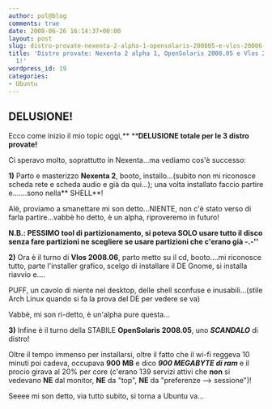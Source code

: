 ```yaml
---
author: pol@blog
comments: true
date: 2008-06-26 16:14:37+00:00
layout: post
slug: distro-provate-nexenta-2-alpha-1-opensolaris-200805-e-vlos-20086-alpha-1
title: 'Distro provate: Nexenta 2 alpha 1, OpenSolaris 2008.05 e Vlos 2008.6 alpha
  1!'
wordpress_id: 19
categories:
- Ubuntu
---
```


## **DELUSIONE!**


Ecco come inizio il mio topic oggi,_** **_**DELUSIONE totale per le 3 distro provate!**

Ci speravo molto, soprattutto in Nexenta...ma vediamo cos'è successo:

**1)** Parto e masterizzo **Nexenta 2**, booto, installo...(subito non mi riconosce scheda rete e scheda audio e già da qui...); una volta installato faccio partire e.......sono nella** SHELL**!

Alè, proviamo a smanettare mi son detto...NIENTE, non c'è stato verso di farla partire...vabbè ho detto, è un alpha, riproveremo in futuro!

**N.B.: PESSIMO tool di partizionamento, si poteva SOLO usare tutto il disco senza fare partizioni ne scegliere se usare partizioni che c'erano già -.-''**

**2)** Ora è il turno di **Vlos 2008.06**, parto metto su il cd, booto....mi riconosce tutto, parte l'installer grafico, scelgo di installare il DE Gnome, si installa riavvio e....

PUFF, un cavolo di niente nel desktop, delle shell sconfuse e inusabili...(stile Arch Linux quando si fa la prova del DE per vedere se va)

Vabbè, mi son ri-detto, è un'alpha pure questa...

**3)** Infine è il turno della STABILE **OpenSolaris 2008.05**, uno _**SCANDALO**_ di distro!

Oltre il tempo immenso per installarsi, oltre il fatto che il wi-fi reggeva 10 minuti poi cadeva, occupava **900** **MB** e dico _**900 MEGABYTE di ram**_ e il procio girava al 20% per core (c'erano 139 servizi attivi che **non** si vedevano **NE** dal monitor, **NE** da "top", **NE** da "preferenze --> sessione")!

Seeee mi son detto, via tutto subito, si torna a Ubuntu va...

